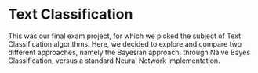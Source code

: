 # Text Classification

This was our final exam project, for which we picked the subject of Text Classification algorithms. Here, we decided to explore and compare two different approaches, namely the Bayesian approach, through Naive Bayes Classification, versus a standard Neural Network implementation. 